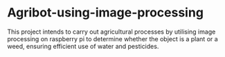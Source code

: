 # Agribot-using-image-processing
This project intends to carry out agricultural processes by utilising image processing on raspberry pi to determine whether the object is a plant or a weed, ensuring efficient use of water and pesticides.
